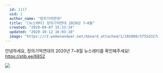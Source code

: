 ```yaml
---
  id: 1117
  uid: 2
  author_name: "정의기억연대"
  title: "[뉴스레터] 정의기억연대 2020년 7~8월"
  created: "2020-09-07 15:23:34"
  updated: "2020-10-12 16:03:18"
  image: "https://r2.womenandwar.net/kboard_attached/1/202009/5f55d327d1b9d3775640.png"
---
```

안녕하세요, 정의기억연대의 2020년 7~8월 뉴스레터를 확인해주세요!
https://stib.ee/68S2

![](https://r2.womenandwar.net/kboard_attached/1/202009/5f55d327d1b9d3775640.png)